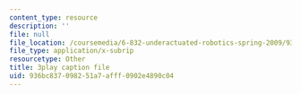 ```yaml
---
content_type: resource
description: ''
file: null
file_location: /coursemedia/6-832-underactuated-robotics-spring-2009/936bc837098251a7afff0902e4890c04_7nnFGxqRwNE.vtt
file_type: application/x-subrip
resourcetype: Other
title: 3play caption file
uid: 936bc837-0982-51a7-afff-0902e4890c04
---
```

